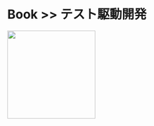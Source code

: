 # Book >> テスト駆動開発

<img src="https://images-na.ssl-images-amazon.com/images/I/51hsd-b1RTL._SX350_BO1,204,203,200_.jpg" style="width: 200px"/>